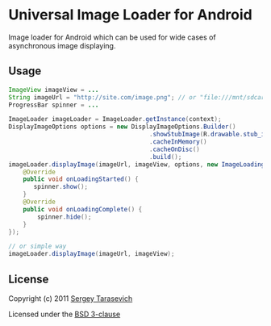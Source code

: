 # Universal Image Loader for Android

Image loader for Android which can be used for wide cases of asynchronous image displaying.

## Usage

``` java
ImageView imageView = ...
String imageUrl = "http://site.com/image.png"; // or "file:///mnt/sdcard/images/image.jpg"
ProgressBar spinner = ...

ImageLoader imageLoader = ImageLoader.getInstance(context);
DisplayImageOptions options = new DisplayImageOptions.Builder()
                                       .showStubImage(R.drawable.stub_image)
                                       .cacheInMemory()
                                       .cacheOnDisc()
                                       .build();
imageLoader.displayImage(imageUrl, imageView, options, new ImageLoadingListener() {
    @Override
    public void onLoadingStarted() {
       spinner.show();
    }
    @Override
    public void onLoadingComplete() {
        spinner.hide();
    }
});

// or simple way
imageLoader.displayImage(imageUrl, imageView);
```

## License
Copyright (c) 2011 [Sergey Tarasevich](http://nostra13android.blogspot.com)

Licensed under the [BSD 3-clause](http://www.opensource.org/licenses/BSD-3-Clause)